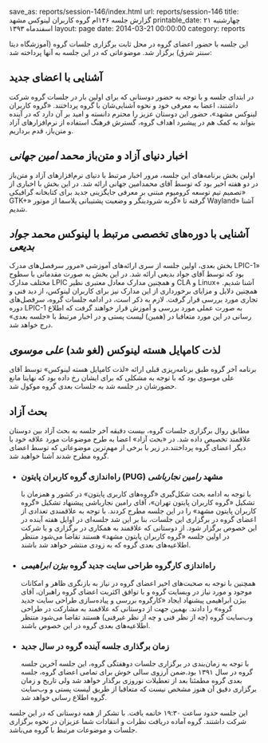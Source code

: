 save_as: reports/session-146/index.html
url: reports/session-146
title: گزارش جلسه ۱۴۶ام گروه کاربران لینوکس مشهد
printable_date: چهارشنبه ۲۱ اسفندماه ۱۳۹۳
layout: page
date: 2014-03-21 00:00:00
category: reports


این جلسه با حضور اعضای گروه در محل ثابت برگزاری جلسات گروه (آموزشگاه دیتا سنتر شرق) برگزار شد. موضوعاتی که در این جلسه به آنها پرداخته شد:


<!--more-->



## آشنایی با اعضای جدید

در ابتدای جلسه و با توجه به حضور دوستانی که برای اولین بار در جلسات گروه شرکت داشتند، اعضا به معرفی خود و نحوه آشنایی‌شان با گروه پرداختند. «گروه کاربران لینوکس مشهد»، حضور این دوستان عزیز را محترم دانسته و امید بر آن دارد که در آینده بتواند به کمک هم در پیشبرد اهداف گروه، گسترش فرهنگ استفاده از نرم‌افزارهای آزاد و متن‌باز، قدم برداریم.

## اخبار دنیای آزاد و متن‌باز *محمد امین جهانی*

اولین بخش برنامه‌های این جلسه، مرور اخبار مرتبط با دنیای نرم‌افزارهای آزاد و متن‌باز در دو هفته اخیر بود که توسط آقای محمدامین جهانی ارائه شد. در این بخش با اخباری از «تصمیم تیم توسعه کرومیوم مبتنی بر معرفی جایگزینی جدید برای کتابخانه گرافیکی ‪GTK+‬» گرفته تا «گربه شرودینگر و وضعیت پشتیبانی پلاسما از موتور Wayland» آشنا شدیم.

## آشنایی با دوره‌های تخصصی مرتبط با لینوکس *محمد جواد بدیعی*

بخش بعدی، اولین جلسه از سری ارائه‌های آموزشی «مرور سرفصل‌های مدرک LPIC-1» بود که توسط آقای جواد بدیعی ارائه شد. در این بخش به صورت مقدماتی با سطوح مختلف مدارک LPIC و همچنین مدارک معادل معتبری نظیر CLA و ‪Linux+‬ آشنا شدیم. همچنین دلایل و مزایای برخورداری از این مدارک نیز برای کاربران لینوکس، از دید فنی و تجاری مورد بررسی قرار گرفت. لازم به ذکر است، در ادامه جلسات گروه، سرفصل‌های دوره ‪LPIC-1‬ به صورت عملی مورد بررسی و آموزش قرار خواهند گرفت که اطلاع رسانی در این مورد متعاقبا در (همین) لیست پستی و در اخبار مرتبط با «جلسه بعدی» درج خواهد شد.

## لذت کامپایل هسته لینوکس (لغو شد) *علی موسوی*

برنامه آخر گروه طبق برنامه‌ریزی قبلی ارائه «لذت کامپایل هسته لینوکس» توسط آقای علی موسوی بود که با توجه  به مشکلی که برای ایشان رخ داده بود که نهایتا مانع حضورشان در جلسه شد به جلسات بعدی گروه موکول شد.

## بحث آزاد

مطابق روال برگزاری جلسات گروه، بیست دقیقه آخر جلسه به بحث آزاد بین دوستان علاقمند تخصیص داده شد. در «بحث آزاد» اعضا به طرح موضوعات مورد علاقه خود با دیگر اعضای گروه پرداختند.در زیر با برخی از مهم‌ترین موضوعاتی که توسط اعضای گروه مطرح شدند آشنا خواهید شد.

* ### راه‌اندازی گروه کاربران پایتون (PUG) مشهد *رامین نجارباشی*
  با توجه به ادامه بحث شکل‌گیری «گروه‌های کاربری پایتون» در کشور و همزمان با تشکیل «گروه کاربران پایتون تهران»، آقای رامین نجارباشی پیشنهاد تشکیل «گروه کاربران پایتون مشهد» را در این جلسه مطرح کردند. با توجه به علاقمندی تعدادی از اعضای گروه در برگزاری این جلسات، بنا بر این شد جلسه‌ای در اوایل هفته آینده در این خصوص برگزار شود. از دوستانی که علاقمند به همکاری در برگزاری  و یا شرکت در اولین جلسه «گروه کاربران پایتون مشهد» هستند تقاضا می‌شود منتظر اطلاعیه‌های بعدی گروه که به زودی منتشر خواهد شد باشند.
* ### راه‌اندازی کارگروه طراحی سایت جدید گروه *بیژن ابراهیمی*
  همچنین با توجه به صحبت‌های اخیر اعضای گروه در نیاز به بازنگری ظاهر و امکانات موجود و مورد نیاز در وبسایت گروه و با توافق اکثریت اعضای گروه راهبران،‌ آقای بیژن ابراهیمی پیشنهاد ایجاد «کارگروه بررسی و پیاده‌سازی طراحی سایت جدید گروه» را دادند. بهمین جهت از دوستانی که علاقمند به مشارکت در طراحی وب‌سایت گروه (چه از نظر فنی و چه از نظر غیرفنی) هستند تقاضا می‌شود منتظر اطلاعیه‌های بعدی گروه در این خصوص باشند.
* ### زمان برگذاری جلسه آینده گروه در سال جدید
  با توجه به زمان‌بندی در برگزاری جلسات دوهفتگی گروه، این جلسه آخرین جلسه گروه در سال ۱۳۹۱ بود.ضمن آرزوی سالی خوش برای تمامی اعضای گروه، جلسه بعدی گروه مطمئنا بعد از تعطیلات نوروزی برگذار خواهد شد ولی تاریخ و زمان برگزاری دقیق آن هنوز مشخص نیست که متعاقبا از طریق لیست پستی و وب‌سایت گروه اطلاع رسانی خواهد شد.

این جلسه حدود ساعت ۱۹:۳۰ خاتمه یافت. با تشکر از همه دوستانی که در این جلسه شرکت داشتند. گروه آماده دریافت نظرات و انتقادات شما عزیزان در نحوه برگزاری جلسات و موضوعات مرتبط با گروه می‌باشد.

